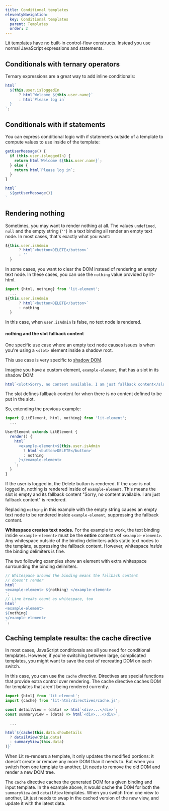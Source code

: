 ```yaml
---
title: Conditional templates
eleventyNavigation:
  key: Conditional templates
  parent: Templates
  order: 2
---
```


<!-- TODO: check all import paths. Runnable samples? -->

Lit templates have no built-in control-flow constructs. Instead you use normal JavaScript expressions and statements.

## Conditionals with ternary operators

Ternary expressions are a great way to add inline conditionals:

```js
html`
  ${this.user.isloggedIn
      ? html`Welcome ${this.user.name}`
      : html`Please log in`
  }
`;
```


## Conditionals with if statements

You can express conditional logic with if statements outside of a template to compute values to use inside of the template:

```js
getUserMessage() {
  if (this.user.isloggedIn) {
    return html`Welcome ${this.user.name}`;
  } else {
    return html`Please log in`;
  }
}

html`
  ${getUserMessage()}
`
```

## Rendering nothing
Sometimes, you may want to render nothing at all. The values `undefined`, `null` and the empty string (`''`) in a text binding all render an empty text node. In most cases, that's exactly what you want:

```js
${this.user.isAdmin
      ? html`<button>DELETE</button>`
      : ''
  }
```

In some cases, you want to clear the DOM instead of rendering an empty text node. In these cases, you can use the `nothing` value provided by lit-html.

<!-- TODO check if this is the correct import for nothing? -->
```js
import {html, nothing} from 'lit-element';
  ...
${this.user.isAdmin
      ? html`<button>DELETE</button>`
      : nothing
  }
```

In this case, when `user.isAdmin` is false, no text node is rendered.

#### nothing and the slot fallback content

One specific use case where an empty text node causes issues is when you're using a `<slot>` element inside a shadow root. 

This use case is very specific to [shadow DOM](https://developer.mozilla.org/en-US/docs/Web/Web_Components/Using_shadow_DOM).

Imagine you have a custom element, `example-element`, that has a slot in
its shadow DOM:

```js
html`<slot>Sorry, no content available. I am just fallback content</slot>`;
``` 

The slot defines fallback content for when there is no content defined to be put in the slot. 

So, extending the previous example:

```js
import {LitElement, html, nothing} from 'lit-element';
  ...

UserElement extends LitElement {
  render() {
    html`
      <example-element>${this.user.isAdmin
        ? html`<button>DELETE</button>`
        : nothing
      }</example-element>
    `;
  }
}
``` 

If the user is logged in, the Delete button is rendered. If the user is not logged in, nothing is rendered inside of `example-element`. This means the slot is empty and its fallback content "Sorry, no content available. I am just fallback content" is rendered.

Replacing `nothing` in this example with the empty string causes an empty text node to be rendered inside `example-element`, suppressing the fallback content.

**Whitespace creates text nodes.** For the example to work, the text binding inside `<example-element>` must be the **entire** contents of `<example-element>`. Any whitespace outside of the binding delimiters adds static text nodes to the template, suppressing the fallback content. However, whitespace _inside_ the binding delimiters is fine.

The two following examples show an element with extra whitespace surrounding the binding delimiters. 

```js
// Whitespace around the binding means the fallback content
// doesn't render
html`
<example-element> ${nothing} </example-element>
`;
// Line breaks count as whitespace, too
html`
<example-element>
${nothing}
</example-element>
`;
```

## Caching template results: the cache directive 

In most cases, JavaScript conditionals are all you need for conditional templates. However, if you're switching between large, complicated templates, you might want to save the cost of recreating DOM on each switch. 

In this case, you can use the `cache` _directive_. Directives are special functions that provide extra control over rendering. The cache directive caches DOM for templates that aren't being rendered currently. 

<!-- TODO: Check import paths -->

```js
import {html} from 'lit-element';
import {cache} from 'lit-html/directives/cache.js';

const detailView = (data) => html`<div>...</div>`; 
const summaryView = (data) => html`<div>...</div>`;

  ...

html`${cache(this.data.showDetails
  ? detailView(this.data) 
  : summaryView(this.data)
)}`
```

When Lit re-renders a template, it only updates the modified portions: it doesn't create or remove any more DOM than it needs to. But when you switch from one template to another, Lit needs to remove the old DOM and render a new DOM tree. 

The `cache` directive caches the generated DOM for a given binding and input template. In the example above, it would cache the DOM for both the  `summaryView` and `detailView` templates. When you switch from one view to another, Lit just needs to swap in the cached version of the new view, and update it with the latest data.

